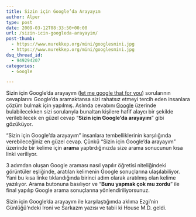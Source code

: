 ```yaml
---
title: Sizin için Google’da Arayayım
author: Alper
type: post
date: 2009-03-12T08:33:50+00:00
url: /sizin-icin-googleda-arayayim/
post-thumb:
  - https://www.murekkep.org/mini/googlesmini.jpg
  - https://www.murekkep.org/mini/googlesmini.jpg
dsq_thread_id:
  - 949294207
categories:
  - Google

---
```

Sizin için Google&#8217;da arayayım ([let me google that for you][1]) sorularının cevaplarını Google&#8217;da aramaktansa sizi rahatsız etmeyi tercih eden insanlara çözüm bulmak için yapılmış. Aslında cevabını [Google][2] üzerinde bulabilecekken sizi sorularıyla bunaltan kişilere hafif alaycı bir şekilde verilebilecek en güzel cevap &#8220;**Sizin için Google&#8217;da arayayım**&#8221; gibi gözüküyor. 

&#8220;Sizin için Google&#8217;da arayayım&#8221; insanlara tembelliklerinin karşılığında verebileceğiniz en güzel cevap. Çünkü &#8220;Sizin için Google&#8217;da arayayım&#8221; üzerinde bir kelime için **arama** yaptırdığınızda size arama sonucunun kısa linki veriliyor. <!--more-->

3 adımdan oluşan Google araması nasıl yapılır öğretisi niteliğindeki görüntüler eşliğinde, aratılan kelimenin Google sonuçlarına ulaşılabiliyor. Yani bu kısa linke tıklandığında birinci adım olarak aratılmış olan kelime yazılıyor. Arama butonuna basılıyor ve &#8220;**Bunu yapmak çok mu zordu**&#8221; ile final yapılıp Google arama sonuçlarına yönlendiriliyorsunuz. 

Sizin için Google&#8217;da arayayım ile karşılaştığımda aklıma Ezgi&#8217;nin Günlüğü&#8217;ndeki İroni ve Sarkazm yazısı ve tabii ki House M.D. geldi.

 [1]: https://lmgtfy.com/
 [2]: https://www.google.com.tr